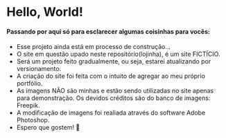 # Hello, World!

<h4>Passando por aqui só para esclarecer algumas coisinhas para vocês:</h4>
 <ul>
    <li>Esse projeto ainda está em processo de construção...</li>
    <li>O site em questão upado neste repositório(lojinha), é um site FICTÍCIO.</li>
    <li>Será um projeto feito gradualmente, ou seja, estarei atualizando por versionamento.</li>
    <li>A criação do site foi feita com o intuito de agregar ao meu próprio portfólio.</li>
    <li>As imagens NÃO são minhas e estão sendo utilizadas no site apenas para demonstração. Os devidos créditos são do banco de imagens: Freepik.</li>
    <li>A modificação de imagens foi realiada através do software Adobe Photoshop.</li>
    <li>Espero que gostem! 💜 </li>
 </ul>
